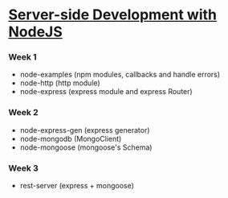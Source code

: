 # [Server-side Development with NodeJS](https://www.coursera.org/learn/server-side-development/)

### Week 1
* node-examples (npm modules, callbacks and handle errors)
* node-http (http module)
* node-express (express module and express Router)
### Week 2
* node-express-gen (express generator)
* node-mongodb (MongoClient)
* node-mongoose (mongoose's Schema)
### Week 3
* rest-server (express + mongoose)
